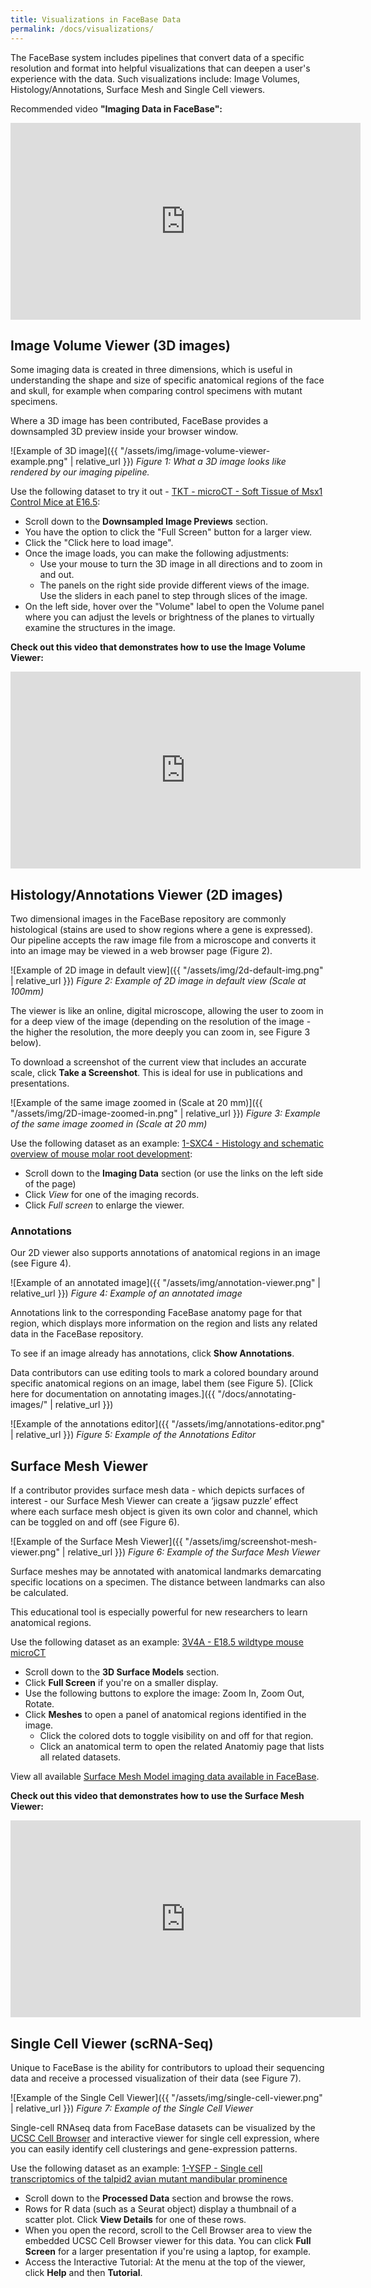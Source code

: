 ```yaml
---
title: Visualizations in FaceBase Data
permalink: /docs/visualizations/
---
```


The FaceBase system includes pipelines that convert data of a specific resolution and format into helpful visualizations that can deepen a user's experience with the data. Such visualizations include: Image Volumes, Histology/Annotations, Surface Mesh and Single Cell viewers.

Recommended video **"Imaging Data in FaceBase":**

<iframe width="560" height="315" src="https://www.youtube.com/embed/XwTeM8QnrmQ?si=4QiYn70NdGT4itG1" title="YouTube video player" frameborder="0" allow="accelerometer; autoplay; clipboard-write; encrypted-media; gyroscope; picture-in-picture; web-share" referrerpolicy="strict-origin-when-cross-origin" allowfullscreen></iframe>

## Image Volume Viewer (3D images)

Some imaging data is created in three dimensions, which is useful in understanding the shape and size of specific anatomical regions of the face and skull, for example when comparing control specimens with mutant specimens.

Where a 3D image has been contributed, FaceBase provides a downsampled 3D preview inside your browser window.

![Example of 3D image]({{ "/assets/img/image-volume-viewer-example.png" | relative_url }})
*Figure 1: What a 3D image looks like rendered by our imaging pipeline.*

Use the following dataset to try it out - [TKT - microCT - Soft Tissue of Msx1 Control Mice at E16.5](https://www.facebase.org/chaise/record/#1/isa:dataset/RID=TKT):

- Scroll down to the **Downsampled Image Previews** section.
- You have the option to click the "Full Screen" button for a larger view.
- Click the "Click here to load image".
- Once the image loads, you can make the following adjustments:
    - Use your mouse to turn the 3D image in all directions and to zoom in and out.
    - The panels on the right side provide different views of the image. Use the sliders in each panel to step through slices of the image.
- On the left side, hover over the "Volume" label to open the Volume panel where you can adjust the levels or brightness of the planes to virtually examine the structures in the image.

**Check out this video that demonstrates how to use the Image Volume Viewer:**

<iframe width="560" height="315" src="https://www.youtube.com/embed/6G6eVzWoMz4?si=EwkGO96zwnN-KO6Z" title="YouTube video player" frameborder="0" allow="accelerometer; autoplay; clipboard-write; encrypted-media; gyroscope; picture-in-picture; web-share" referrerpolicy="strict-origin-when-cross-origin" allowfullscreen></iframe>

## Histology/Annotations Viewer (2D images)

Two dimensional images in the FaceBase repository are commonly histological (stains are used to show regions where a gene is expressed). Our pipeline accepts the raw image file from a microscope and converts it into an image may be viewed in a web browser page (Figure 2).

![Example of 2D image in default view]({{ "/assets/img/2d-default-img.png" | relative_url }})
*Figure 2: Example of 2D image in default view (Scale at 100mm)*

The viewer is like an online, digital microscope, allowing the user to zoom in for a deep view of the image (depending on the resolution of the image - the higher the resolution, the more deeply you can zoom in, see Figure 3 below).

To download a screenshot of the current view that includes an accurate scale, click **Take a Screenshot**. This is ideal for use in publications and presentations.

![Example of the same image zoomed in (Scale at 20 mm)]({{ "/assets/img/2D-image-zoomed-in.png" | relative_url }})
*Figure 3: Example of the same image zoomed in (Scale at 20 mm)*

Use the following dataset as an example: [1-SXC4 - Histology and schematic overview of mouse molar root development](https://www.facebase.org/chaise/record/#1/isa:dataset/RID=1-SXC4):
- Scroll down to the **Imaging Data** section (or use the links on the left side of the page)
- Click *View* for one of the imaging records.
- Click *Full screen* to enlarge the viewer.

### Annotations

Our 2D viewer also supports annotations of anatomical regions in an image (see Figure 4).

![Example of an annotated image]({{ "/assets/img/annotation-viewer.png" | relative_url }})
*Figure 4: Example of an annotated image*

Annotations link to the corresponding FaceBase anatomy page for that region, which displays more information on the region and lists any related data in the FaceBase repository.

To see if an image already has annotations, click **Show Annotations**.

Data contributors can use editing tools to mark a colored boundary around specific anatomical regions on an image, label them (see Figure 5). [Click here for documentation on annotating images.]({{ "/docs/annotating-images/" | relative_url }})

![Example of the annotations editor]({{ "/assets/img/annotations-editor.png" | relative_url }})
*Figure 5: Example of the Annotations Editor*

## Surface Mesh Viewer

If a contributor provides surface mesh data - which depicts surfaces of interest  - our Surface Mesh Viewer can create a ‘jigsaw puzzle’ effect where each surface mesh object is given its own color and channel, which can be toggled on and off (see Figure 6).

![Example of the Surface Mesh Viewer]({{ "/assets/img/screenshot-mesh-viewer.png" | relative_url }})
*Figure 6: Example of the Surface Mesh Viewer*

Surface meshes may be annotated with anatomical landmarks demarcating specific locations on a specimen. The distance between landmarks can also be calculated.

This educational tool is especially powerful for new researchers to learn anatomical regions.

Use the following dataset as an example: [3V4A - E18.5 wildtype mouse microCT](https://www.facebase.org/id/3V4A)

- Scroll down to the **3D Surface Models** section.
- Click **Full Screen** if you're on a smaller display.
- Use the following buttons to explore the image: Zoom In, Zoom Out, Rotate.
- Click **Meshes** to open a panel of anatomical regions identified in the image.
    - Click the colored dots to toggle visibility on and off for that region.
    - Click an anatomical term to open the related Anatomiy page that lists all related datasets.

View all available <a href="https://www.facebase.org/chaise/recordset/#1/viz:model@sort(RID)">Surface Mesh Model imaging data available in FaceBase</a>.


**Check out this video that demonstrates how to use the Surface Mesh Viewer:**

<iframe width="560" height="315" src="https://www.youtube.com/embed/B_glpcYuspo?si=-9dRadVnJfsD6D2Z" title="YouTube video player" frameborder="0" allow="accelerometer; autoplay; clipboard-write; encrypted-media; gyroscope; picture-in-picture; web-share" referrerpolicy="strict-origin-when-cross-origin" allowfullscreen></iframe>

## Single Cell Viewer (scRNA-Seq)

Unique to FaceBase is the ability for contributors to upload their sequencing data and receive a processed visualization of their data (see Figure 7).

![Example of the Single Cell Viewer]({{ "/assets/img/single-cell-viewer.png" | relative_url }})
*Figure 7: Example of the Single Cell Viewer*

Single-cell RNAseq data from FaceBase datasets can be visualized by the [UCSC Cell Browser](https://cells.ucsc.edu/) and interactive viewer for single cell expression, where you can easily identify cell clusterings and gene-expression patterns.

Use the following dataset as an example: [1-YSFP - Single cell transcriptomics of the talpid2 avian mutant mandibular prominence](https://www.facebase.org/chaise/record/#1/isa:dataset/RID=1-YSFP)

- Scroll down to the **Processed Data** section and browse the rows.
- Rows for R data (such as a Seurat object) display a thumbnail of a scatter plot. Click **View Details** for one of these rows.
- When you open the record, scroll to the Cell Browser area to view the embedded UCSC Cell Browser viewer for this data. You can click **Full Screen** for a larger presentation if you're using a laptop, for example.
- Access the Interactive Tutorial: At the menu at the top of the viewer, click **Help** and then **Tutorial**.

